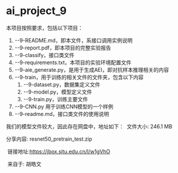 # ai_project_9

本项目按照要求，包括以下项目：

1. --9-README.md，即本文件，系接口调用实例说明
2. --9-report.pdf，即本项目的完整实验报告
3. --9-classify，接口类文件
4. --9-requirements.txt，本项目的实验环境配置文件
5. --9-aie_generate.py，是用于生成AEI，即对抗样本推理相关的内容
6. --9-train，用于训练的相关文件的文件夹，包含以下内容
   1. --9-dataset.py，数据集定义文件
   2. --9-model.py，模型定义文件
   3. --9-train.py，训练主要文件
7. --9-CNN.py 用于训练CNN模型的一个样例
8. --9-readme.md，接口类文件的使用说明
   
我们的模型文件较大，因此存在网盘中，地址如下：
 文件大小: 246.1 MB
 
 分享内容: resnet50_pretrain_test.zip 
 
 链接地址:https://jbox.sjtu.edu.cn/l/w1gVhO   
 
 来自于: 胡皓文  
